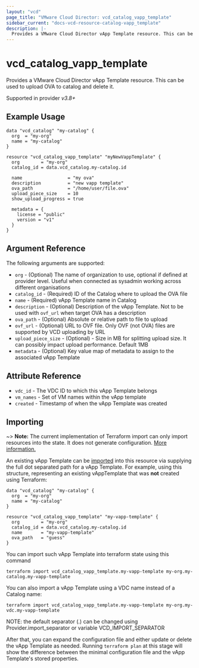 ```yaml
---
layout: "vcd"
page_title: "VMware Cloud Director: vcd_catalog_vapp_template"
sidebar_current: "docs-vcd-resource-catalog-vapp_template"
description: |-
  Provides a VMware Cloud Director vApp Template resource. This can be used to upload and delete OVA files inside a catalog.
---
```


# vcd\_catalog\_vapp\_template

Provides a VMware Cloud Director vApp Template resource. This can be used to upload OVA to catalog and delete it.

Supported in provider *v3.8+*

## Example Usage

```hcl
data "vcd_catalog" "my-catalog" {
  org  = "my-org"
  name = "my-catalog"
}

resource "vcd_catalog_vapp_template" "myNewVappTemplate" {
  org        = "my-org"
  catalog_id = data.vcd_catalog.my-catalog.id

  name                 = "my ova"
  description          = "new vapp template"
  ova_path             = "/home/user/file.ova"
  upload_piece_size    = 10
  show_upload_progress = true

  metadata = {
    license = "public"
    version = "v1"
  }
}
```

## Argument Reference

The following arguments are supported:

* `org` - (Optional) The name of organization to use, optional if defined at provider level. Useful when connected as sysadmin working across different organisations
* `catalog_id` - (Required) ID of the Catalog where to upload the OVA file
* `name` - (Required) vApp Template name in Catalog
* `description` - (Optional) Description of the vApp Template. Not to be used with `ovf_url` when target OVA has a description
* `ova_path` - (Optional) Absolute or relative path to file to upload
* `ovf_url` - (Optional) URL to OVF file. Only OVF (not OVA) files are supported by VCD uploading by URL
* `upload_piece_size` - (Optional) - Size in MB for splitting upload size. It can possibly impact upload performance. Default 1MB
* `metadata` - (Optional) Key value map of metadata to assign to the associated vApp Template

## Attribute Reference

* `vdc_id` - The VDC ID to which this vApp Template belongs
* `vm_names` - Set of VM names within the vApp template
* `created` - Timestamp of when the vApp Template was created

## Importing

~> **Note:** The current implementation of Terraform import can only import resources into the state. It does not generate
configuration. [More information.][docs-import]

An existing vApp Template can be [imported][docs-import] into this resource via supplying the full dot separated path for a
vApp Template. For example, using this structure, representing an existing vAppTemplate that was **not** created using Terraform:

```hcl
data "vcd_catalog" "my-catalog" {
  org  = "my-org"
  name = "my-catalog"
}

resource "vcd_catalog_vapp_template" "my-vapp-template" {
  org        = "my-org"
  catalog_id = data.vcd_catalog.my-catalog.id
  name       = "my-vapp-template"
  ova_path   = "guess"
}
```

You can import such vApp Template into terraform state using this command

```
terraform import vcd_catalog_vapp_template.my-vapp-template my-org.my-catalog.my-vapp-template
```

You can also import a vApp Template using a VDC name instead of a Catalog name:

```
terraform import vcd_catalog_vapp_template.my-vapp-template my-org.my-vdc.my-vapp-template
```


NOTE: the default separator (.) can be changed using Provider.import_separator or variable VCD_IMPORT_SEPARATOR

[docs-import]:https://www.terraform.io/docs/import/

After that, you can expand the configuration file and either update or delete the vApp Template as needed. Running `terraform plan`
at this stage will show the difference between the minimal configuration file and the vApp Template's stored properties.
